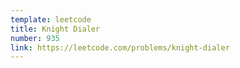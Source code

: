 ```yaml
---
template: leetcode
title: Knight Dialer
number: 935
link: https://leetcode.com/problems/knight-dialer
---
```

